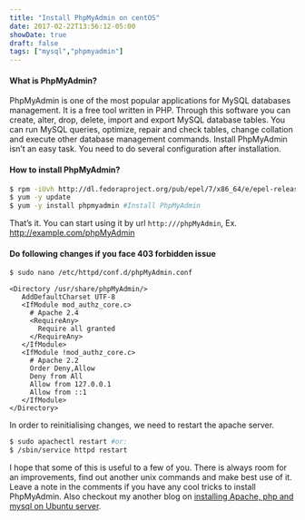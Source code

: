 ```yaml
---
title: "Install PhpMyAdmin on centOS"
date: 2017-02-22T13:56:12-05:00
showDate: true
draft: false
tags: ["mysql","phpmyadmin"]
---
```

#### What is PhpMyAdmin?
PhpMyAdmin is one of the most popular applications for MySQL databases management. It is a free tool written in PHP. Through this software you can create, alter, drop, delete, import and export MySQL database tables. You can run MySQL queries, optimize, repair and check tables, change collation and execute other database management commands. Install PhpMyAdmin isn’t an easy task. You need to do several configuration after installation.

#### How to install PhpMyAdmin?

```sh 
$ rpm -iUvh http://dl.fedoraproject.org/pub/epel/7/x86_64/e/epel-release-7-5.noarch.rpm #Adding repository
$ yum -y update
$ yum -y install phpmyadmin #Install PhpMyAdmin
```

That’s it. You can start using it by url `http:///phpMyAdmin`, Ex. http://example.com/phpMyAdmin

#### Do following changes if you face 403 forbidden issue
```sh 
$ sudo nano /etc/httpd/conf.d/phpMyAdmin.conf
```

```apacheconfig
<Directory /usr/share/phpMyAdmin/>
   AddDefaultCharset UTF-8
   <IfModule mod_authz_core.c>
     # Apache 2.4
     <RequireAny>
       Require all granted
     </RequireAny>
   </IfModule>
   <IfModule !mod_authz_core.c>
     # Apache 2.2
     Order Deny,Allow
     Deny from All
     Allow from 127.0.0.1
     Allow from ::1
   </IfModule>
</Directory>
```

In order to reinitialising changes, we need to restart the apache server.

```sh 
$ sudo apachectl restart #or:
$ /sbin/service httpd restart
```

I hope that some of this is useful to a few of you. There is always room for an improvements, find out another unix commands and make best use of it. Leave a note in the comments if you have any cool tricks to install PhpMyAdmin. Also checkout my another blog on [installing Apache, php and mysql on Ubuntu server](/posts/installing-lamp-stack-ubuntu/).
